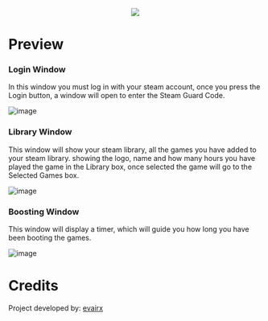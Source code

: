  <p align="center">  <img src="https://i.ibb.co/MMS3Ymn/logo-Read-ME.jpg">  </p>


# Preview

### Login Window

  

In this window you must log in with your steam account, once you press the Login button, a window will open to enter the Steam Guard Code.

  

![image](https://i.ibb.co/BnCZPpv/main.png)

  

### Library Window

  

This window will show your steam library, all the games you have added to your steam library. showing the logo, name and how many hours you have played the game in the Library box, once selected the game will go to the Selected Games box.

  

![image](https://i.ibb.co/QchCwf7/library.jpg)

  

### Boosting Window

  

This window will display a timer, which will guide you how long you have been booting the games.

  

![image](https://i.ibb.co/LgynnX1/run.png)

  
  
  

# Credits

Project developed by: [evairx](https://github.com/evairx)
